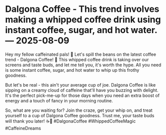 # Dalgona Coffee - This trend involves making a whipped coffee drink using instant coffee, sugar, and hot water. — 2025-08-09

Hey my fellow caffeinated pals! 🌟 Let's spill the beans on the latest coffee trend - Dalgona Coffee! 🤩 This whipped coffee drink is taking over our screens and taste buds, and let me tell you, it's worth the hype. All you need is some instant coffee, sugar, and hot water to whip up this frothy goodness.

But let's be real - this ain't your average cup of joe. Dalgona Coffee is like sipping on a creamy cloud of caffeine that'll have you buzzing with delight. It's the perfect pick-me-up for those days when you need an extra boost of energy and a touch of fancy in your morning routine.

So, what are you waiting for? Join the craze, get your whip on, and treat yourself to a cup of Dalgona Coffee goodness. Trust me, your taste buds will thank you later! ☕️💫 #DalgonaCoffee #WhippedCoffeeMagic #CaffeineDreams